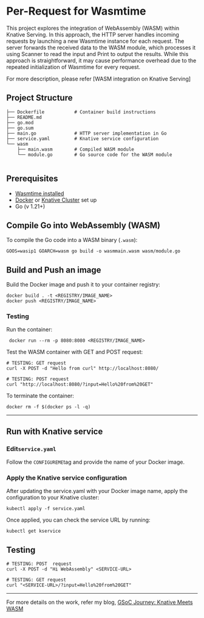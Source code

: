 # Per-Request for Wasmtime
This project explores the integration of WebAssembly (WASM) within Knative Serving. In this approach, the HTTP server handles incoming requests by launching a new Wasmtime instance for each request. The server forwards the received data to the WASM module, which processes it using Scanner to read the input and Print to output the results. While this approach is straightforward, it may cause performance overhead due to the repeated initialization of Wasmtime for every request. 

For more description, please refer [WASM integration on Knative Serving]

## Project Structure 
```
├── Dockerfile           # Container build instructions
├── README.md            
├── go.mod              
├── go.sum               
├── main.go              # HTTP server implementation in Go
├── service.yaml         # Knative service configuration
└── wasm
    ├── main.wasm        # Compiled WASM module
    └── module.go        # Go source code for the WASM module


```
## Prerequisites
- [Wasmtime installed](https://docs.wasmtime.dev/cli-install.html) 
- [Docker](https://docs.docker.com/engine/install/) or [Knative Cluster](https://knative.dev/docs/getting-started/quickstart-install/) set up
- Go (v 1.21+)


## Compile Go into WebAssembly (WASM) 
To compile the Go code into a WASM binary (`.wasm`):
```
GOOS=wasip1 GOARCH=wasm go build -o wasmmain.wasm wasm/module.go
```


 
## Build and Push an image 
Build the Docker image and push it to your container registry:
```
docker build . -t <REGISTRY/IMAGE_NAME>
docker push <REGISTRY/IMAGE_NAME>

```

### Testing
Run the container: 
```
 docker run --rm -p 8080:8080 <REGISTRY/IMAGE_NAME>
```
Test the WASM container with GET and POST request:
```shell 
# TESTING: GET request 
curl -X POST -d "Hello from curl" http://localhost:8080/

# TESTING: POST request 
curl "http://localhost:8080/?input=Hello%20from%20GET"

```
To terminate the container: 
```
docker rm -f $(docker ps -l -q) 
```

---


## Run with Knative service 
### Edit`service.yaml`
Follow the `CONFIGUREME`tag and provide the name of your Docker image. 

### Apply the Knative service configuration
After updating the service.yaml with your Docker image name, apply the configuration to your Knative cluster:
```
kubectl apply -f service.yaml
```
Once applied, you can check the service URL by running:
```
kubectl get kservice
```

## Testing 
```shell
# TESTING: POST  request
curl -X POST -d "Hi WebAssembly" <SERVICE-URL>

# TESTING: GET request
curl "<SERVICE-URL>/?input=Hello%20from%20GET"
```

--- 
For more details on the work, refer my blog, [GSoC Journey: Knative Meets WASM](https://iam-zoey.notion.site/GSoC-Journey-Knative-Meets-WASM-94e5db450f944059bf648474e8f69b5d?pvs=4)


